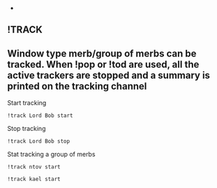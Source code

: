 -
**!TRACK**
-
Window type merb/group of merbs can be tracked. When !pop or !tod are used, all the active trackers
are stopped and a summary is printed on the tracking channel
-
Start tracking
```
!track Lord Bob start
```
Stop tracking
```
!track Lord Bob stop
```
Stat tracking a group of merbs
```
!track ntov start
```
```
!track kael start
```
